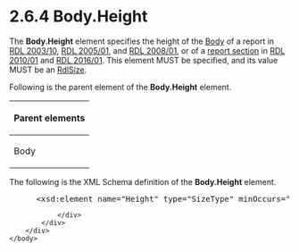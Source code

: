 <html dir="LTR" xmlns:mshelp="http://msdn.microsoft.com/mshelp" xmlns:ddue="http://ddue.schemas.microsoft.com/authoring/2003/5" xmlns:xlink="http://www.w3.org/1999/xlink" xmlns:tool="http://www.microsoft.com/tooltip">
    <head>
        <meta http-equiv="Content-Type" content="text/html; CHARSET=utf-8"></meta>
        <meta name="save" content="history"></meta>
        <title>2.6.4 Body.Height</title>
        <xml>
            <mshelp:toctitle title="2.6.4 Body.Height"></mshelp:toctitle>
            <mshelp:rltitle title="[MS-RDL]: Body.Height"></mshelp:rltitle>
            <mshelp:keyword index="A" term="27a803f2-57ca-4e77-9c13-002b65492031"></mshelp:keyword>
            <mshelp:attr name="DCSext.ContentType" value="open specification"></mshelp:attr>
            <mshelp:attr name="AssetID" value="27a803f2-57ca-4e77-9c13-002b65492031"></mshelp:attr>
            <mshelp:attr name="TopicType" value="kbRef"></mshelp:attr>
            <mshelp:attr name="DCSext.Title" value="[MS-RDL]: Body.Height" />
        </xml>
    </head>
    <body>
        <div id="header">
            <h1 class="heading">2.6.4 Body.Height</h1>
        </div>
        <div id="mainSection">
            <div id="mainBody">
                <div id="allHistory" class="saveHistory"></div>
                <div id="sectionSection0" class="section" name="collapseableSection">
                    

<p>The <b>Body.Height</b> element specifies the height of the <a href="6bf4e125-fdfd-4d04-88aa-c4395ba8a252.md">Body</a> of a report in <a href="a7e2ad00-07c8-4f6d-80ab-3ad55df7b233.md">RDL 2003/10</a>, <a href="3ebe2912-4958-4832-b391-cad1f5e13338.md">RDL 2005/01</a>, and <a href="1e855f94-4617-47e4-b89e-0856c6cb420f.md">RDL 2008/01</a>, or of a <a href="b2482b3f-74ab-4ca8-a9e5-c07955011743.md#gt_b92b7a6f-71a6-458a-9f24-eee390a512cb">report section</a> in <a href="3428e690-a348-4ec7-8a6a-8efb42d2cdee.md">RDL 2010/01</a> and <a href="52ce3983-2bfc-4e72-9359-42aaf5fe4509.md">RDL 2016/01</a>. This
element MUST be specified, and its value MUST be an <a href="b40c092e-4fe5-4f7b-a0bf-c98df1361c90.md">RdlSize</a>.</p>

<p>Following is the parent element of the <b>Body.Height</b>
element.</p>

<table>
 <thead>
  <tr>
   <th>
   <p>Parent elements</p>
   </th>
  </tr>
 </thead>
 <tr>
  <td>
  <p>Body</p>
  </td>
 </tr>
</table>

<p>The following is the XML Schema definition of the <b>Body.Height</b>
element.</p>

<dl>
<dd>
<div><pre> &lt;xsd:element name=&quot;Height&quot; type=&quot;SizeType&quot; minOccurs=&quot;1&quot; /&gt;
</pre></div>
</dd></dl>


                </div>
            </div>
        </div>
    </body>
</html>